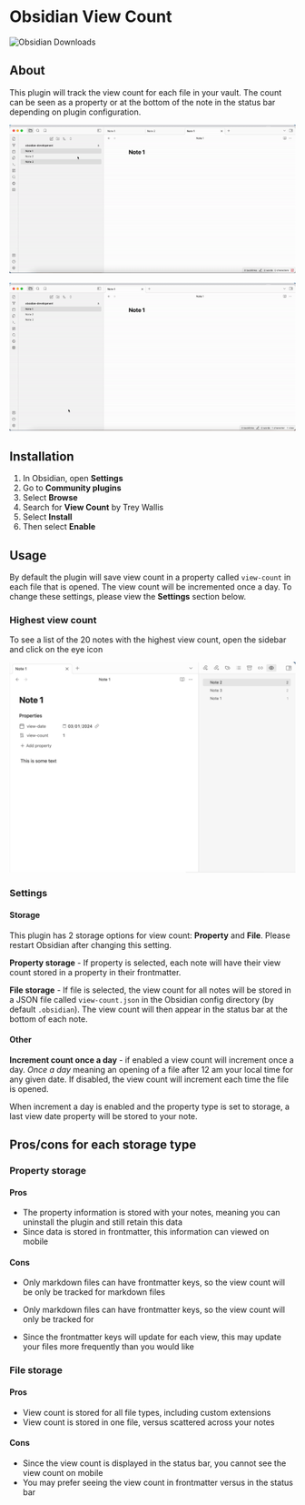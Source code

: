 # Obsidian View Count

![Obsidian Downloads](https://img.shields.io/badge/dynamic/json?logo=obsidian&color=%23483699&label=downloads&query=%24%5B%22view-count%22%5D.downloads&url=https%3A%2F%2Fraw.githubusercontent.com%2Fobsidianmd%2Fobsidian-releases%2Fmaster%2Fcommunity-plugin-stats.json)

## About

This plugin will track the view count for each file in your vault. The count can be seen as a property or at the bottom of the note in the status bar depending on plugin configuration.

![](/readme/property-storage.gif)

![](/readme/file-storage.gif)

## Installation

1. In Obsidian, open **Settings**
2. Go to **Community plugins**
3. Select **Browse**
4. Search for **View Count** by Trey Wallis
5. Select **Install**
6. Then select **Enable**

## Usage

By default the plugin will save view count in a property called `view-count` in each file that is opened. The view count will be incremented once a day. To change these settings, please view the **Settings** section below.

### Highest view count

To see a list of the 20 notes with the highest view count, open the sidebar and click on the eye icon

![](/readme/list.png)

### Settings

#### Storage

This plugin has 2 storage options for view count: **Property** and **File**. Please restart Obsidian after changing this setting.

**Property storage** - If property is selected, each note will have their view count stored in a property in their frontmatter.

**File storage** - If file is selected, the view count for all notes will be stored in a JSON file called `view-count.json` in the Obsidian config directory (by default `.obsidian`). The view count will then appear in the status bar at the bottom of each note.

#### Other

**Increment count once a day** - if enabled a view count will increment once a day. _Once a day_ meaning an opening of a file after 12 am your local time for any given date. If disabled, the view count will increment each time the file is opened.

When increment a day is enabled and the property type is set to storage, a last view date property will be stored to your note.

## Pros/cons for each storage type

### Property storage

#### Pros

-   The property information is stored with your notes, meaning you can uninstall the plugin and still retain this data
-   Since data is stored in frontmatter, this information can viewed on mobile

#### Cons

-   Only markdown files can have frontmatter keys, so the view count will be only be tracked for markdown files

-   Only markdown files can have frontmatter keys, so the view count will only be tracked for

-   Since the frontmatter keys will update for each view, this may update your files more frequently than you would like

### File storage

#### Pros

-   View count is stored for all file types, including custom extensions
-   View count is stored in one file, versus scattered across your notes

#### Cons

-   Since the view count is displayed in the status bar, you cannot see the view count on mobile
-   You may prefer seeing the view count in frontmatter versus in the status bar
